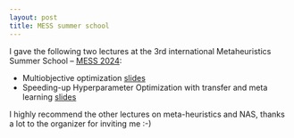 ```yaml
---
layout: post
title: MESS summer school
---
```


I gave the following two lectures at the 3rd international Metaheuristics Summer School – [MESS 2024](https://www.ants-lab.it/mess2024/):

* Multiobjective optimization [slides](https://geoalgo.github.io/downloads/multiobjective.pdf?attredirects=0)
* Speeding-up Hyperparameter Optimization with transfer and meta learning [slides](https://geoalgo.github.io/downloads/transfer-learning.pdf?attredirects=0)


I highly recommend the other lectures on meta-heuristics and NAS, thanks a lot to the organizer for inviting me :-)
